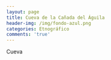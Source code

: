 ```yaml
---
layout: page
title: Cueva de la Cañada del Águila
header-img: /img/fondo-azul.png
categories: Etnográfico
comments: 'true'
---
```



Cueva

<div class="photos">
</div>
